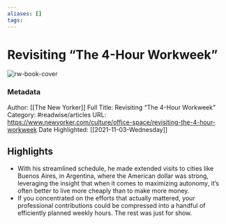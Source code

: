```yaml
---
aliases: []
tags:
---
```

# Revisiting “The 4-Hour Workweek”

![rw-book-cover](https://readwise-assets.s3.amazonaws.com/static/images/article0.00998d930354.png)
### Metadata
Author: [[The New Yorker]]
Full Title: Revisiting “The 4-Hour Workweek”
Category: #readwise/articles
URL: https://www.newyorker.com/culture/office-space/revisiting-the-4-hour-workweek
Date Highlighted: [[2021-11-03-Wednesday]]

## Highlights
- With his streamlined schedule, he made extended visits to cities like Buenos Aires, in Argentina, where the American dollar was strong, leveraging the insight that when it comes to maximizing autonomy, it’s often better to live more cheaply than to make more money.
- If you concentrated on the efforts that actually mattered, your professional contributions could be compressed into a handful of efficiently planned weekly hours. The rest was just for show.


